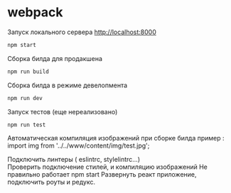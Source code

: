 # webpack

Запуск локального сервера [http://localhost:8000](http://localhost:8000)
```sh
npm start
```

Сборка билда для продакшена
```sh
npm run build
```
Сборка билда в режиме девелопмента
```sh
npm run dev
```

Запуск тестов (еще нереализовано)
```sh
npm run test
```

Автоматическая компиляция изображений при сборке билда
пример : import img from '../../www/content/img/test.jpg';

Подключить  линтеры ( eslintrc, stylelintrc...)   
Проверить подключение стилей, и компиляцию изображений
Не правильно работает npm start
Развернуть реакт приложение, подключить роуты и редукс.

